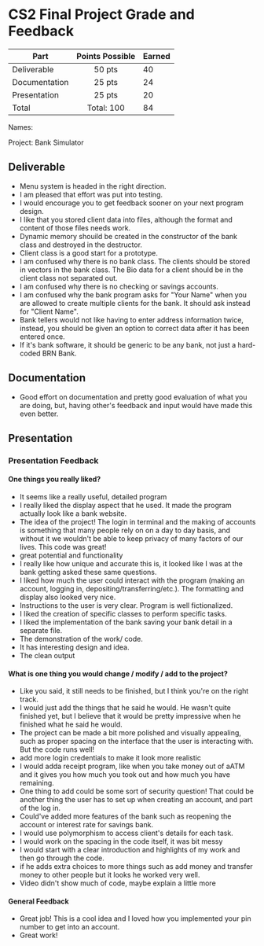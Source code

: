 # CS2 Final Project Grade and Feedback

| Part          | Points Possible  | Earned |
|---------------|:----------------:|--------|
| Deliverable   |          50 pts  |  40    |
| Documentation |          25 pts  |  24    |
| Presentation  |          25 pts  |  20    |
| Total         |       Total: 100 |  84    |

Names: <Nana Boateng > <Amoah>

Project: Bank Simulator

## Deliverable

* Menu system is headed in the right direction.
* I am pleased that effort was put into testing.
* I would encourage you to get feedback sooner on your next program design.
* I like that you stored client data into files, although the format and content of those files needs work.
* Dynamic memory shouild be created in the constructor of the bank class and destroyed in the destructor.
* Client class is a good start for a prototype.
* I am confused why there is no bank class. The clients should be stored in vectors in the bank class. The Bio data for a client should be in the client class not separated out.
* I am confused why there is no checking or savings accounts.
* I am confused why the bank program asks for "Your Name" when you are allowed to create multiple clients for the bank. It should ask instead for "Client Name".  
* Bank tellers would not like having to enter address information twice, instead, you should be given an option to correct data after it has been entered once.
* If it's bank software, it should be generic to be any bank, not just a hard-coded BRN Bank.
  
## Documentation

* Good effort on documentation and pretty good evaluation of what you are doing, but, having other's feedback and input would have made this even better.

## Presentation

### Presentation Feedback

#### One things you really liked?


* It seems like a really useful, detailed program
* I really liked the display aspect that he used. It made the program actually look like a bank website.
* The idea of the project! The login in terminal and the making of accounts is something that many people rely on on a day to day basis, and without it we wouldn't be able to keep privacy of many factors of our lives. This code was great!
* great potential and functionality
* I really like how unique and accurate this is, it looked like I was at the bank getting asked these same questions.
* I liked how much the user could interact with the program (making an account, logging in, depositing/transferring/etc.). The formatting and display also looked very nice.
* Instructions to the user is very clear. Program is well fictionalized.
* I liked the creation of specific classes to perform specific tasks.
* I liked the implementation of the bank saving your bank detail in a separate file.
* The demonstration of the work/ code.
* It has interesting design and idea.
* The clean output

#### What is one thing you would change / modify / add to the project?


* Like you said, it still needs to be finished, but I think you're on the right track.
* I would just add the things that he said he would. He wasn't quite finished yet, but I believe that it would be pretty impressive when he finished what he said he would.
* The project can be made a bit more polished and visually appealing, such as proper spacing on the interface that the user is interacting with. But the code runs well!
* add more login credentials to make it look more realistic
* I would adda receipt program, like when you take money out of aATM and it gives you how much you took out and how much you have remaining.
* One thing to add could be some sort of security question! That could be another thing the user has to set up when creating an account, and part of the log in.
* Could've added more features of the bank such as reopening the account or interest rate for savings bank.
* I would use polymorphism to access client's details for each task.
* I would work on the spacing in the code itself, it was bit messy
* I would start with a clear introduction and highlights of my work and then go through the code.
* if he adds extra choices to more things such as add money and transfer money to other people but it looks he worked very well.
* Video didn't show much of code, maybe explain a little more


#### General Feedback

* Great job! This is a cool idea and I loved how you implemented your pin number to get into an account.
* Great work!

